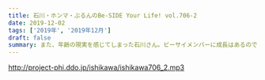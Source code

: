 ```yaml
---
title: 石川・ホンマ・ぶるんのBe-SIDE Your Life! vol.706-2
date: 2019-12-02
tags: ['2019年', '2019年12月']
draft: false
summary: また、年齢の現実を感じてしまった石川さん。ビーサイメンバーに成長はあるのでしょうか？MIURA
---
```


http://project-phi.ddo.jp/ishikawa/ishikawa706_2.mp3
